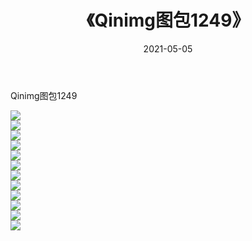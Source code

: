 ﻿---
layout: post
title:  《Qinimg图包1249》
date:   2021-05-05
img: http://imgx.orgx.ga/Qinimg图包/Qinimg图包1249/000.jpg
categories: [美女, 清纯, 唯美]
---

Qinimg图包1249

 ![](http://imgx.orgx.ga/Qinimg图包/Qinimg图包1249/001.jpg) <br>![](http://imgx.orgx.ga/Qinimg图包/Qinimg图包1249/002.jpg) <br>![](http://imgx.orgx.ga/Qinimg图包/Qinimg图包1249/003.jpg) <br>![](http://imgx.orgx.ga/Qinimg图包/Qinimg图包1249/004.jpg) <br>![](http://imgx.orgx.ga/Qinimg图包/Qinimg图包1249/005.jpg) <br>![](http://imgx.orgx.ga/Qinimg图包/Qinimg图包1249/006.jpg) <br>![](http://imgx.orgx.ga/Qinimg图包/Qinimg图包1249/007.jpg) <br>![](http://imgx.orgx.ga/Qinimg图包/Qinimg图包1249/008.jpg) <br>![](http://imgx.orgx.ga/Qinimg图包/Qinimg图包1249/009.jpg) <br>![](http://imgx.orgx.ga/Qinimg图包/Qinimg图包1249/010.jpg) <br>![](http://imgx.orgx.ga/Qinimg图包/Qinimg图包1249/011.jpg) <br>![](http://imgx.orgx.ga/Qinimg图包/Qinimg图包1249/012.jpg) <br>